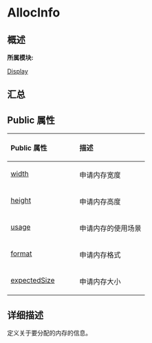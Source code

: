 # AllocInfo<a name="ZH-CN_TOPIC_0000001343000833"></a>

## **概述**<a name="section1200596032083931"></a>

**所属模块:**

[Display](_display.md)

## **汇总**<a name="section726519043083931"></a>

## Public 属性<a name="pub-attribs"></a>

<a name="table140830660083931"></a>
<table><thead align="left"><tr id="row1390394039083931"><th class="cellrowborder" valign="top" width="50%" id="mcps1.1.3.1.1"><p id="p1794112755083931"><a name="p1794112755083931"></a><a name="p1794112755083931"></a>Public 属性</p>
</th>
<th class="cellrowborder" valign="top" width="50%" id="mcps1.1.3.1.2"><p id="p2052221180083931"><a name="p2052221180083931"></a><a name="p2052221180083931"></a>描述</p>
</th>
</tr>
</thead>
<tbody><tr id="row1747615026083931"><td class="cellrowborder" valign="top" width="50%" headers="mcps1.1.3.1.1 "><p id="p374859867083931"><a name="p374859867083931"></a><a name="p374859867083931"></a><a href="_display.md#ga5d5ed6cf5ec5c56b8ab0a87abf33c5f7">width</a></p>
</td>
<td class="cellrowborder" valign="top" width="50%" headers="mcps1.1.3.1.2 "><p id="entry480677675083931p0"><a name="entry480677675083931p0"></a><a name="entry480677675083931p0"></a>申请内存宽度</p>
</td>
</tr>
<tr id="row890943956083931"><td class="cellrowborder" valign="top" width="50%" headers="mcps1.1.3.1.1 "><p id="p1333736566083931"><a name="p1333736566083931"></a><a name="p1333736566083931"></a><a href="_display.md#ga5dd631826e1fa2f197ad9913549577dd">height</a></p>
</td>
<td class="cellrowborder" valign="top" width="50%" headers="mcps1.1.3.1.2 "><p id="entry742171294083931p0"><a name="entry742171294083931p0"></a><a name="entry742171294083931p0"></a>申请内存高度</p>
</td>
</tr>
<tr id="row450297835083931"><td class="cellrowborder" valign="top" width="50%" headers="mcps1.1.3.1.1 "><p id="p1554868134083931"><a name="p1554868134083931"></a><a name="p1554868134083931"></a><a href="_display.md#ga909702b3490771879d0984e5dd26e8fa">usage</a></p>
</td>
<td class="cellrowborder" valign="top" width="50%" headers="mcps1.1.3.1.2 "><p id="entry439341760083931p0"><a name="entry439341760083931p0"></a><a name="entry439341760083931p0"></a>申请内存的使用场景</p>
</td>
</tr>
<tr id="row763889268083931"><td class="cellrowborder" valign="top" width="50%" headers="mcps1.1.3.1.1 "><p id="p610455428083931"><a name="p610455428083931"></a><a name="p610455428083931"></a><a href="_display.md#gac5b70af31680f60ae5d13841d6a63bcb">format</a></p>
</td>
<td class="cellrowborder" valign="top" width="50%" headers="mcps1.1.3.1.2 "><p id="entry1169274384083931p0"><a name="entry1169274384083931p0"></a><a name="entry1169274384083931p0"></a>申请内存格式</p>
</td>
</tr>
<tr id="row2006798285083931"><td class="cellrowborder" valign="top" width="50%" headers="mcps1.1.3.1.1 "><p id="p716741909083931"><a name="p716741909083931"></a><a name="p716741909083931"></a><a href="_display.md#gaa17b4462d6c6510efcf843f9e4abcaf4">expectedSize</a></p>
</td>
<td class="cellrowborder" valign="top" width="50%" headers="mcps1.1.3.1.2 "><p id="entry1297103835083931p0"><a name="entry1297103835083931p0"></a><a name="entry1297103835083931p0"></a>申请内存大小</p>
</td>
</tr>
</tbody>
</table>

## **详细描述**<a name="section1434023647083931"></a>

定义关于要分配的内存的信息。

